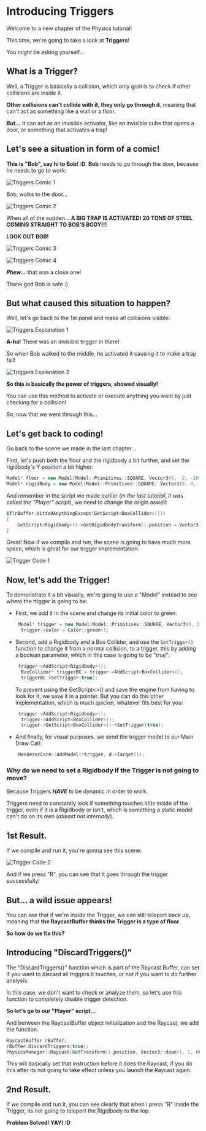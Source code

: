 # Introducing Triggers

Welcome to a new chapter of the Physics tutorial!

This time, we're going to take a look at **Triggers**!

You *might* be asking yourself...

## What is a Trigger?

Well, a Trigger is basically a collision, which only goal is to check if other collisions are inside it.

**Other collisions can't collide with it, they only go through it**, meaning that can't act as something like a wall or a floor.

***But...*** it can act as an invisible activator, like an invisible cube that opens a door, or something that activates a trap!

## Let's see a situation in form of a comic!

**This is "Bob", say hi to Bob! :D**. **Bob** needs to go through the door, because he needs to go to work:

![Triggers Comic 1](./resources/triggers-comic-1.png)

Bob, walks to the door...

![Triggers Comic 2](./resources/triggers-comic-2.png)

When all of the sudden... **A BIG TRAP IS ACTIVATED! 20 TONS OF STEEL COMING STRAIGHT TO BOB'S BODY!!!**

**LOOK OUT BOB!**

![Triggers Comic 3](./resources/triggers-comic-3.png)

![Triggers Comic 4](./resources/triggers-comic-4.png)

***Phew...*** that was a close one!

Thank god Bob is safe :)

## But what caused this situation to happen?

Well, let's go back to the 1st panel and make all collisions visible:

![Triggers Explanation 1](./resources/trigger-explanation-1.png)

**A-ha!** There was an invisible trigger in there!

So when Bob walked to the middle, he activated it causing it to make a trap fall!

![Triggers Explanation 2](./resources/trigger-explanation-2.png)

**So this is basically the power of triggers, showed visually!**

You can use this method to activate or execute anything you want by just checking for a collision!

So, now that we went through this...

## Let's get back to coding!

Go back to the scene we made in the last chapter...

First, let's push both the floor and the rigidbody a bit further, and set the rigidbody's Y position a bit higher:

```cpp
Model* floor = new Model(Model::Primitives::SQUARE, Vector3(0, -2, -10), Vector3(0), Vector3(5, 2, 1));
Model* rigidBody = new Model(Model::Primitives::SQUARE, Vector3(0, 4, -10), Vector3(0), Vector3(1));
```

And remember in the script we made earlier (*in the last tutorial, it was called the "Player" script*), we need to change the origin aswell:

```cpp
if(rBuffer.HittedAnythingExcept(GetScript<BoxCollider>()))
{
	GetScript<Rigidbody>()->GetRigidbodyTransform().position = Vector3(0, 4, -10);
}
```

Great! Now if we compile and run, the scene is going to have much more space, which is great for our trigger implementation:

![Trigger Code 1](./resources/trigger-code-1.png)

## Now, let's add the Trigger!

To demonstrate it a bit visually, we're going to use a "Model" instead to see where the trigger is going to be:

- First, we add it in the scene and change its initial color to green:

 	```cpp
 	 Model* trigger = new Model(Model::Primitives::SQUARE, Vector3(0, 2, -10.1), Vector3(0), Vector3(5, 2, 1));
	  trigger->color = Color::green();
 	```

- Second, add a Rigidbody and a Box Collider, and use the ```SetTrigger()``` function to change it from a normal collision, to a trigger, this by adding a boolean parameter, which in this case is going to be "true":

 	```cpp
 	 trigger->AddScript<Rigidbody>();
	  BoxCollider* triggerBC = trigger->AddScript<BoxCollider>();
	  triggerBC->SetTrigger(true);
 	```

 	To prevent using the GetScript<>() and save the engine from having to look for it, we save it in a pointer. But you can do this other implementation, which is much quicker, whatever fits best for you:

 	```cpp
 	 trigger->AddScript<Rigidbody>();
	  trigger->AddScript<BoxCollider>();
	  trigger->GetScript<BoxCollider>()->SetTrigger(true);
 	```

- And finally, for visual purposes, we send the trigger model to our Main Draw Call:

 	```cpp
	 RendererCore::AddModel(*trigger, d->Target());
 	```

### Why do we need to set a Rigidbody if the Trigger is not going to move?

Because Triggers ***HAVE*** to be dynamic in order to work.

Triggers need to constantly look if something touches it/its inside of the trigger, even if it is a Rigidbody or isn't, which is something a static model can't do on its own (*atleast not internally*).

## 1st Result.

If we compile and run it, you're gonna see this scene:

![Trigger Code 2](./resources/trigger-code-2.png)

And if we press "R", you can see that it goes through the trigger successfully!

## But... a wild issue appears!

You can see that if we're inside the Trigger, we can still teleport back up, meaning that **the RaycastBuffer thinks the Trigger is a type of floor**.

**So how do we fix this?**

## Introducing "DiscardTriggers()"

The "DiscardTriggers()" function which is part of the Raycast Buffer, can set if you want to discard all triggers it touches, or not if you want to do further analysis.

In this case, we don't want to check or analyze them, so let's use this function to completely disable trigger detection.

**So let's go to our "Player" script...**

And between the RaycastBuffer object initialization and the Raycast, we add the function.

```cpp
RaycastBuffer rBuffer;
rBuffer.DiscardTriggers(true);
PhysicsManager::Raycast(GetTransform().position, Vector3::down(), 1, rBuffer);
```

This will basically set that instruction before it does the Raycast, if you do this after its not going to take effect unless you launch the Raycast again.

## 2nd Result.

If we compile and run it, you can see clearly that when i press "R" inside the Trigger, its not going to teleport the Rigidbody to the top.

**Problem Solved! YAY! :D**